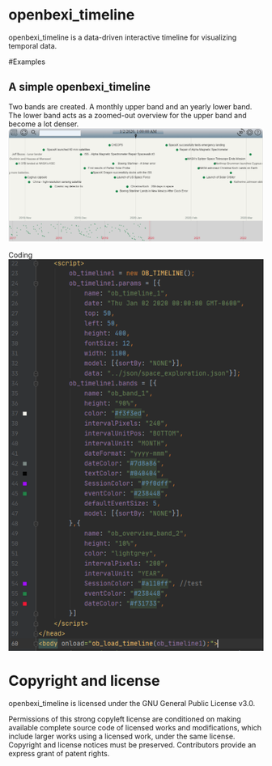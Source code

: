 # openbexi_timeline
openbexi_timeline is a data-driven interactive timeline for visualizing temporal data.

#Examples
## A simple openbexi_timeline 
Two bands are created. A monthly upper band and an yearly lower band. The lower band acts as a zoomed-out overview for the upper band and become a lot denser.
<img src="https://raw.githubusercontent.com/arcazj/openbexi_timeline/master/doc/openbexi_timeline_space_exploration.PNG" />

Coding
<img src="https://raw.githubusercontent.com/arcazj/openbexi_timeline/master/doc/openbexi_timeline_space_exploration_configuration.PNG" />


# Copyright and license
openbexi_timeline is licensed under the GNU General Public License v3.0.

Permissions of this strong copyleft license are conditioned on making available complete source code of licensed works and modifications, which include larger works using a licensed work, under the same license. Copyright and license notices must be preserved. Contributors provide an express grant of patent rights.

